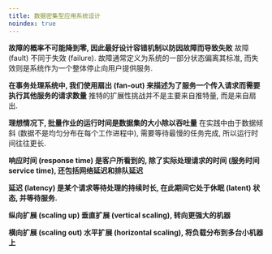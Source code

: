 ```yaml
---
title: 数据密集型应用系统设计
noindex: true
---
```

**故障的概率不可能降到零, 因此最好设计容错机制以防因故障而导致失败**
故障 (fault) 不同于失效 (failure). 故障通常定义为系统的一部分状态偏离其标准, 而失效则是系统作为一个整体停止向用户提供服务. 

**在事务处理系统中, 我们使用扇出 (fan-out) 来描述为了服务一个传入请求而需要执行其他服务的请求数量**
推特的扩展性挑战并不是主要来自推特量, 而是来自扇出. 

**理想情况下, 批量作业的运行时间是数据集的大小除以吞吐量**
在实践中由于数据倾斜 (数据不是均匀分布在每个工作进程中), 需要等待最慢的任务完成, 所以运行时间往往更长. 

**响应时间 (response time) 是客户所看到的, 除了实际处理请求的时间 (服务时间 service time), 还包括网络延迟和排队延迟**

**延迟 (latency) 是某个请求等待处理的持续时长, 在此期间它处于休眠 (latent) 状态, 并等待服务.**

**纵向扩展 (scaling up) 垂直扩展 (vertical scaling), 转向更强大的机器**

**横向扩展 (scaling out) 水平扩展 (horizontal scaling), 将负载分布到多台小机器上**

